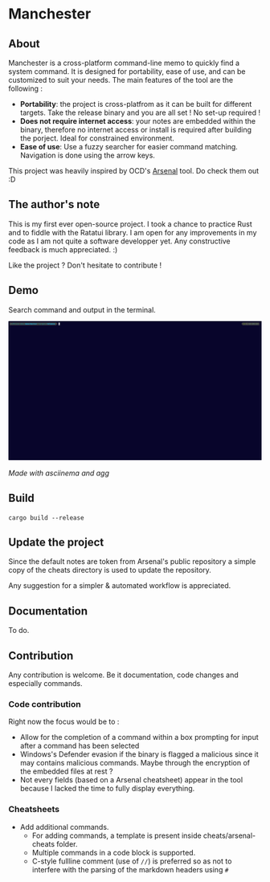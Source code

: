 # Manchester

## About

Manchester is a cross-platform command-line memo to quickly find a system command.
It is designed for portability, ease of use, and can be customized to suit your needs.
The main features of the tool are the following :
- **Portability**: the project is cross-platfrom as it can be built for different targets. Take the release binary and you are all set ! No set-up required !
- **Does not require internet access**: your notes are embedded within the binary, therefore no internet access or install is required after building the porject. Ideal for constrained environment.
- **Ease of use**: Use a fuzzy searcher for easier command matching. Navigation is done using the arrow keys.

This project was heavily inspired by OCD's [Arsenal](https://github.com/Orange-Cyberdefense/arsenal) tool. Do check them out :D


## The author's note

This is my first ever open-source project. I took a chance to practice Rust and to fiddle with the Ratatui library.
I am open for any improvements in my code as I am not quite a software developper yet. Any constructive feedback is much appreciated. :)

Like the project ? Don't hesitate to contribute !

## Demo

Search command and output in the terminal.

![demo](demo/demo.gif)

*Made with asciinema and agg*

## Build
```
cargo build --release
```

## Update the project

Since the default notes are token from Arsenal's public repository a simple copy of the cheats directory is used to update the repository.

Any suggestion for a simpler & automated workflow is appreciated.

## Documentation

To do.

## Contribution

Any contribution is welcome. Be it documentation, code changes and especially commands.
### Code contribution
Right now the focus would be to :
- Allow for the completion of a command within a box prompting for input after a command has been selected
- Windows's Defender evasion if the binary is flagged a malicious since it may contains malicious commands. Maybe through the encryption of the embedded files at rest ?
- Not every fields (based on a Arsenal cheatsheet) appear in the tool because I lacked the time to fully display everything.

### Cheatsheets
- Add additional commands.
  - For adding commands, a template is present inside cheats/arsenal-cheats folder.
  - Multiple commands in a code block is supported.
  - C-style fullline comment (use of `//`) is preferred so as not to interfere with the parsing of the markdown headers using `#`
